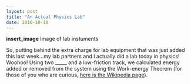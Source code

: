 ```yaml
---
layout: post
title: "An Actual Physics Lab"
date: 2016-10-18
---
```


__insert_image__
Image of lab instuments

So, putting behind the extra charge for lab equipment that was just added this last week...my lab partners and I actually did a lab today in physics! Woohoo! Using two _____ and a low-friction track, we calculated energy added or removed from the system using the Work-energy Theorem (for those of you who are curious, [here is the Wikipedia page]("https://en.wikipedia.org/wiki/Work_(physics)#Work.E2.80.93energy_principle")).